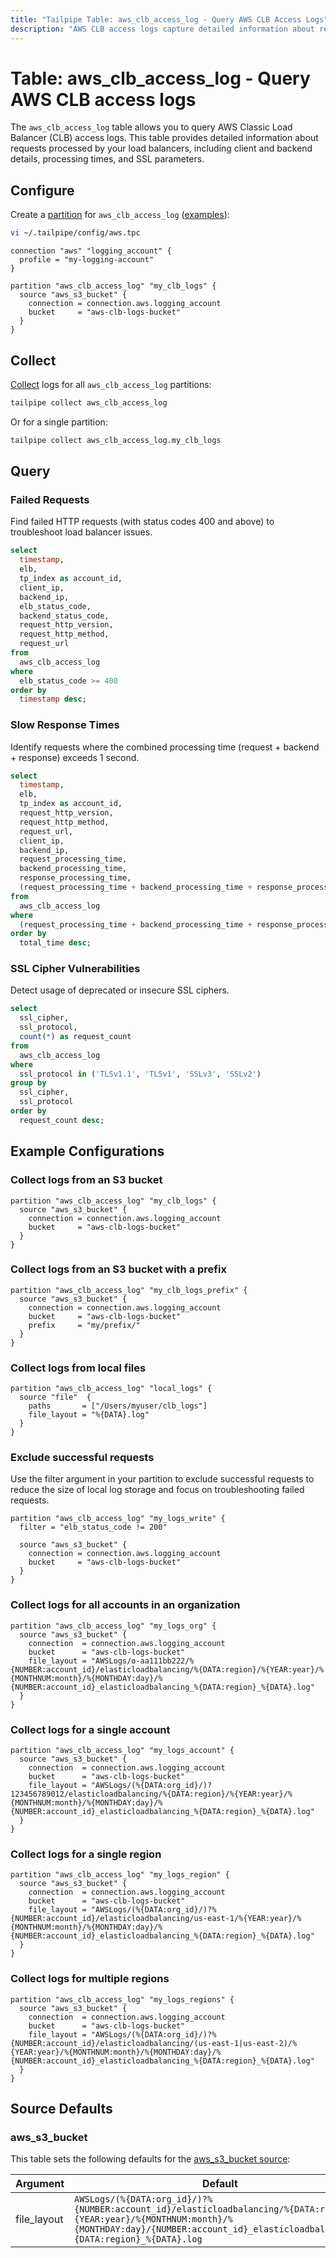 ```yaml
---
title: "Tailpipe Table: aws_clb_access_log - Query AWS CLB Access Logs"
description: "AWS CLB access logs capture detailed information about requests processed by a Classic Load Balancer, including client information, backend responses, and SSL details. This table provides a structured representation of the log data."
---
```


# Table: aws_clb_access_log - Query AWS CLB access logs

The `aws_clb_access_log` table allows you to query AWS Classic Load Balancer (CLB) access logs. This table provides detailed information about requests processed by your load balancers, including client and backend details, processing times, and SSL parameters.

## Configure

Create a [partition](https://tailpipe.io/docs/manage/partition) for `aws_clb_access_log` ([examples](https://hub.tailpipe.io/plugins/turbot/aws/tables/aws_clb_access_log#example-configurations)):

```sh
vi ~/.tailpipe/config/aws.tpc
```

```hcl
connection "aws" "logging_account" {
  profile = "my-logging-account"
}

partition "aws_clb_access_log" "my_clb_logs" {
  source "aws_s3_bucket" {
    connection = connection.aws.logging_account
    bucket     = "aws-clb-logs-bucket"
  }
}
```

## Collect

[Collect](https://tailpipe.io/docs/manage/collection) logs for all `aws_clb_access_log` partitions:

```sh
tailpipe collect aws_clb_access_log
```

Or for a single partition:

```sh
tailpipe collect aws_clb_access_log.my_clb_logs
```

## Query

### Failed Requests

Find failed HTTP requests (with status codes 400 and above) to troubleshoot load balancer issues.

```sql
select
  timestamp,
  elb,
  tp_index as account_id,
  client_ip,
  backend_ip,
  elb_status_code,
  backend_status_code,
  request_http_version,
  request_http_method,
  request_url
from
  aws_clb_access_log
where
  elb_status_code >= 400
order by
  timestamp desc;
```

### Slow Response Times

Identify requests where the combined processing time (request + backend + response) exceeds 1 second.

```sql
select
  timestamp,
  elb,
  tp_index as account_id,
  request_http_version,
  request_http_method,
  request_url,
  client_ip,
  backend_ip,
  request_processing_time,
  backend_processing_time,
  response_processing_time,
  (request_processing_time + backend_processing_time + response_processing_time) as total_time
from
  aws_clb_access_log
where
  (request_processing_time + backend_processing_time + response_processing_time) > 1
order by
  total_time desc;
```

### SSL Cipher Vulnerabilities

Detect usage of deprecated or insecure SSL ciphers.

```sql
select
  ssl_cipher,
  ssl_protocol,
  count(*) as request_count
from
  aws_clb_access_log
where
  ssl_protocol in ('TLSv1.1', 'TLSv1', 'SSLv3', 'SSLv2')
group by
  ssl_cipher,
  ssl_protocol
order by
  request_count desc;
```

## Example Configurations

### Collect logs from an S3 bucket

```hcl
partition "aws_clb_access_log" "my_clb_logs" {
  source "aws_s3_bucket" {
    connection = connection.aws.logging_account
    bucket     = "aws-clb-logs-bucket"
  }
}
```

### Collect logs from an S3 bucket with a prefix

```hcl
partition "aws_clb_access_log" "my_clb_logs_prefix" {
  source "aws_s3_bucket" {
    connection = connection.aws.logging_account
    bucket     = "aws-clb-logs-bucket"
    prefix     = "my/prefix/"
  }
}
```

### Collect logs from local files

```hcl
partition "aws_clb_access_log" "local_logs" {
  source "file"  {
    paths       = ["/Users/myuser/clb_logs"]
    file_layout = "%{DATA}.log"
  }
}
```

### Exclude successful requests

Use the filter argument in your partition to exclude successful requests to reduce the size of local log storage and focus on troubleshooting failed requests.

```hcl
partition "aws_clb_access_log" "my_logs_write" {
  filter = "elb_status_code != 200"

  source "aws_s3_bucket" {
    connection = connection.aws.logging_account
    bucket     = "aws-clb-logs-bucket"
  }
}
```

### Collect logs for all accounts in an organization

```hcl
partition "aws_clb_access_log" "my_logs_org" {
  source "aws_s3_bucket" {
    connection  = connection.aws.logging_account
    bucket      = "aws-clb-logs-bucket"
    file_layout = "AWSLogs/o-aa111bb222/%{NUMBER:account_id}/elasticloadbalancing/%{DATA:region}/%{YEAR:year}/%{MONTHNUM:month}/%{MONTHDAY:day}/%{NUMBER:account_id}_elasticloadbalancing_%{DATA:region}_%{DATA}.log"
  }
}
```

### Collect logs for a single account

```hcl
partition "aws_clb_access_log" "my_logs_account" {
  source "aws_s3_bucket" {
    connection  = connection.aws.logging_account
    bucket      = "aws-clb-logs-bucket"
    file_layout = "AWSLogs/(%{DATA:org_id}/)?123456789012/elasticloadbalancing/%{DATA:region}/%{YEAR:year}/%{MONTHNUM:month}/%{MONTHDAY:day}/%{NUMBER:account_id}_elasticloadbalancing_%{DATA:region}_%{DATA}.log"
  }
}
```

### Collect logs for a single region

```hcl
partition "aws_clb_access_log" "my_logs_region" {
  source "aws_s3_bucket" {
    connection  = connection.aws.logging_account
    bucket      = "aws-clb-logs-bucket"
    file_layout = "AWSLogs/(%{DATA:org_id}/)?%{NUMBER:account_id}/elasticloadbalancing/us-east-1/%{YEAR:year}/%{MONTHNUM:month}/%{MONTHDAY:day}/%{NUMBER:account_id}_elasticloadbalancing_%{DATA:region}_%{DATA}.log"
  }
}
```

### Collect logs for multiple regions

```hcl
partition "aws_clb_access_log" "my_logs_regions" {
  source "aws_s3_bucket" {
    connection  = connection.aws.logging_account
    bucket      = "aws-clb-logs-bucket"
    file_layout = "AWSLogs/(%{DATA:org_id}/)?%{NUMBER:account_id}/elasticloadbalancing/(us-east-1|us-east-2)/%{YEAR:year}/%{MONTHNUM:month}/%{MONTHDAY:day}/%{NUMBER:account_id}_elasticloadbalancing_%{DATA:region}_%{DATA}.log"
  }
}
```

## Source Defaults

### aws_s3_bucket

This table sets the following defaults for the [aws_s3_bucket source](https://hub.tailpipe.io/plugins/turbot/aws/sources/aws_s3_bucket#arguments):

| Argument      | Default |
|--------------|---------|
| file_layout  | `AWSLogs/(%{DATA:org_id}/)?%{NUMBER:account_id}/elasticloadbalancing/%{DATA:region}/%{YEAR:year}/%{MONTHNUM:month}/%{MONTHDAY:day}/{NUMBER:account_id}_elasticloadbalancing_%{DATA:region}_%{DATA}.log` |
